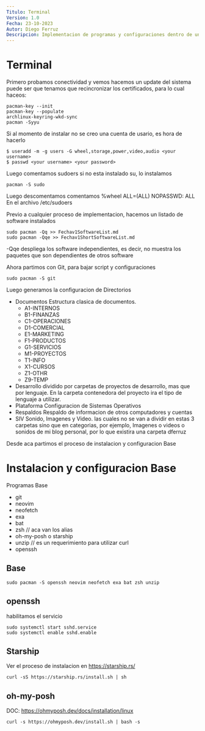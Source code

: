 ```yaml
---
Titulo: Terminal
Version: 1.0
Fecha: 23-10-2023
Autor: Diego Ferruz
Descripcion: Implementacion de programas y configuraciones dentro de un terminal
---
```

<!-- Comentarios internos aca -->
# Terminal
Primero probamos conectividad y vemos hacemos un update del sistema
puede ser que tenamos que recincronizar los certificados, para lo cual haceos:  
```
pacman-key --init
pacman-key --populate
archlinux-keyring-wkd-sync
pacman -Syyu
```
Si al momento de instalar no se creo una cuenta de usario, es hora de hacerlo
```
$ useradd -m -g users -G wheel,storage,power,video,audio <your username>
$ passwd <your username> <your password>
```
Luego comentamos sudoers
si no esta instalado su, lo instalamos
```
pacman -S sudo
```
Luego descomentamos comentamos
%wheel ALL=(ALL) NOPASSWD: ALL  
En el archivo /etc/sudoers

Previo a cualquier proceso de implementacion, hacemos un listado de software instalados
```
sudo pacman -Qq >> Fechav1SoftwareList.md
sudo pacman -Qqe >> Fechav1ShortSoftwareList.md
```
-Qqe despliega los software independientes, es decir, no muestra los paquetes que son dependientes de otros software

Ahora partimos con Git, para bajar script y configuraciones
```
sudo pacman -S git
```
Luego generamos la configuracion de Directorios
- Documentos
  Estructura clasica de documentos.
  - A1-INTERNOS
  - B1-FINANZAS
  - C1-OPERACIONES
  - D1-COMERCIAL
  - E1-MARKETING
  - F1-PRODUCTOS
  - G1-SERVICIOS
  - M1-PROYECTOS
  - T1-INFO
  - X1-CURSOS
  - Z1-OTHR
  - Z9-TEMP
- Desarrollo
  dividido por carpetas de proyectos de desarrollo, mas que por lenguaje. En la carpeta contenedora del proyecto ira el tipo de lenguaje a utilizar.
- Plataforma
  Configuracion de Sistemas Operativos
- Respaldos
  Respaldo de informacion de otros computadores y cuentas
- SIV
  Sonido, Imagenes y Video.
  las cuales no se van a dividir en estas 3 carpetas sino que en categorias, por ejemplo, Imagenes o videos o sonidos de mi blog personal, por lo que existira una carpeta dferruz

Desde aca partimos el proceso de instalacion y configuracion Base
# Instalacion y configuracion Base
Programas Base
- git
- neovim
- neofetch
- exa
- bat
- zsh // aca van los alias
- oh-my-posh o starship 
- unzip // es un requerimiento para utilizar curl  
- openssh
## Base  
```
sudo pacman -S openssh neovim neofetch exa bat zsh unzip
```
## openssh
habilitamos el servicio
```
sudo systemctl start sshd.service
sudo systemctl enable sshd.enable
```

## Starship
Ver el proceso de instalacion en https://starship.rs/
```
curl -sS https://starship.rs/install.sh | sh
```

## oh-my-posh
DOC: https://ohmyposh.dev/docs/installation/linux  
```
curl -s https://ohmyposh.dev/install.sh | bash -s
```

